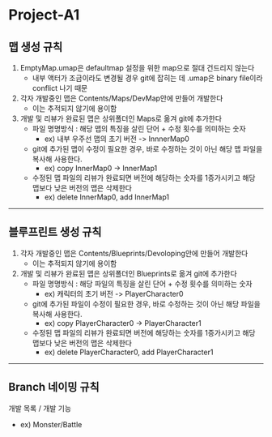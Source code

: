 # Project-A1

맵 생성 규칙
-

1. EmptyMap.umap은 defaultmap 설정을 위한 map으로 절대 건드리지 않는다
   - 내부 액터가 조금이라도 변경될 경우 git에 잡히는 데 .umap은 binary file이라 conflict 나기 때문
2. 각자 개발중인 맵은 Contents/Maps/DevMap안에 만들어 개발한다
   - 이는 추적되지 않기에 용이함
3. 개발 및 리뷰가 완료된 맵은 상위폴더인 Maps로 옮겨 git에 추가한다
   - 파일 명명방식 : 해당 맵의 특징을 살린 단어 + 수정 횟수를 의미하는 숫자
     - ex) 내부 우주선 맵의 초기 버전 -> InnnerMap0
   - git에 추가된 맵이 수정이 필요한 경우, 바로 수정하는 것이 아닌 해당 맵 파일을 복사해 사용한다.
     - ex) copy InnerMap0 -> InnerMap1
   - 수정된 맵 파일의 리뷰가 완료되면 버전에 해당하는 숫자를 1증가시키고 해당 맵보다 낮은 버전의 맵은 삭제한다
     - ex) delete InnerMap0, add InnerMap1


-----
블루프린트 생성 규칙
-

1. 각자 개발중인 맵은 Contents/Blueprints/Devoloping안에 만들어 개발한다
   - 이는 추적되지 않기에 용이함
3. 개발 및 리뷰가 완료된 맵은 상위폴더인 Blueprints로 옮겨 git에 추가한다
   - 파일 명명방식 : 해당 파일의 특징을 살린 단어 + 수정 횟수를 의미하는 숫자
     - ex) 캐릭터의 초기 버전 -> PlayerCharacter0
   - git에 추가된 파일이 수정이 필요한 경우, 바로 수정하는 것이 아닌 해당 파일을 복사해 사용한다.
     - ex) copy PlayerCharacter0 -> PlayerCharacter1
   - 수정된 맵 파일의 리뷰가 완료되면 버전에 해당하는 숫자를 1증가시키고 해당 맵보다 낮은 버전의 맵은 삭제한다
     - ex) delete PlayerCharacter0, add PlayerCharacter1


-----
Branch 네이밍 규칙
-
개발 목록 / 개발 기능
- ex) Monster/Battle
